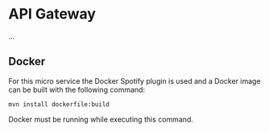 # API Gateway

...

## Docker
For this micro service the Docker Spotify plugin is used and a Docker image can be built with the following command:

`mvn install dockerfile:build`

Docker must be running while executing this command.